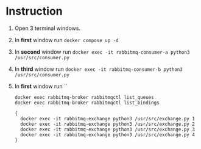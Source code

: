 # Instruction

1. Open 3 terminal windows.
1. In **first** window run `docker compose up -d`
1. In **second** window run `docker exec -it rabbitmq-consumer-a python3 /usr/src/consumer.py`
1. In **third** window run `docker exec -it rabbitmq-consumer-b python3 /usr/src/consumer.py`
1. In **first** window run ``

    ```shell
    docker exec rabbitmq-broker rabbitmqctl list_queues
    docker exec rabbitmq-broker rabbitmqctl list_bindings

    {
      docker exec -it rabbitmq-exchange python3 /usr/src/exchange.py 1
      docker exec -it rabbitmq-exchange python3 /usr/src/exchange.py 2
      docker exec -it rabbitmq-exchange python3 /usr/src/exchange.py 3
      docker exec -it rabbitmq-exchange python3 /usr/src/exchange.py 4
    }
    ```